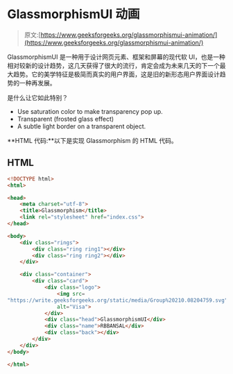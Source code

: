 # GlassmorphismUI 动画

> 原文:[https://www.geeksforgeeks.org/glassmorphismui-animation/](https://www.geeksforgeeks.org/glassmorphismui-animation/)

GlassmorphismUI 是一种用于设计网页元素、框架和屏幕的现代软 UI，也是一种相对较新的设计趋势，这几天获得了很大的流行，肯定会成为未来几天的下一个最大趋势。它的美学特征是极简而真实的用户界面，这是旧的新形态用户界面设计趋势的一种再发展。

是什么让它如此特别？

*   Use saturation color to make transparency pop up.
*   Transparent (frosted glass effect)
*   A subtle light border on a transparent object.

**HTML 代码:**以下是实现 Glassmorphism 的 HTML 代码。

## HTML

```html
<!DOCTYPE html>
<html>

<head>
    <meta charset="utf-8">
    <title>Glassmorphism</title>
    <link rel="stylesheet" href="index.css">
</head>

<body>
    <div class="rings">
        <div class="ring ring1"></div>
        <div class="ring ring2"></div>
    </div>

    <div class="container">
        <div class="card">
            <div class="logo">
                <img src=
"https://write.geeksforgeeks.org/static/media/Group%20210.08204759.svg"
                alt="Visa">
            </div>
            <div class="head">GlassmorphismUI</div>
            <div class="name">RBBANSAL</div>
            <div class="back"></div>
        </div>
    </div>
</body>

</html>
```